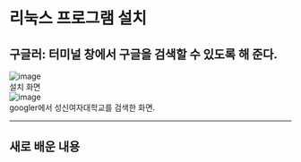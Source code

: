 # 리눅스 프로그램 설치
## 구글러: 터미널 창에서 구글을 검색할 수 있도록 해 준다. 
![image](https://user-images.githubusercontent.com/80257523/112004962-a5875680-8b65-11eb-9d3e-a10d8ac2524c.png)   
설치 화면   
![image](https://user-images.githubusercontent.com/80257523/112005115-cea7e700-8b65-11eb-8263-b59d262393b0.png)   
googler에서 성신여자대학교를 검색한 화면.   

- - -
## 새로 배운 내용 
